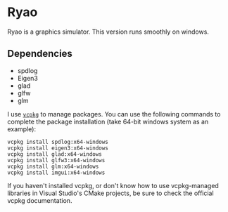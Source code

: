 # Ryao
Ryao is a graphics simulator. This version runs smoothly on windows.

## Dependencies
- spdlog
- Eigen3
- glad
- glfw
- glm

I use [`vcpkg`](https://github.com/microsoft/vcpkg) to manage packages.
You can use the following commands to complete the package installation (take 64-bit windows system as an example):
```shell
vcpkg install spdlog:x64-windows
vcpkg install eigen3:x64-windows
vcpkg install glad:x64-windows
vcpkg install glfw3:x64-windows
vcpkg install glm:x64-windows
vcpkg install imgui:x64-windows
```
If you haven't installed vcpkg, or don't know how to use vcpkg-managed libraries in Visual Studio's CMake projects, be sure to check the official vcpkg documentation.
